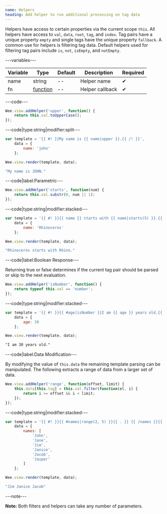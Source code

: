 ```yaml
---
name: Helpers
heading: Add helper to run additional processing on tag data
---
```


Helpers have access to certain properties via the current scope `this`. All helpers have access to `val`, `data`, `root`, `tag`, and `index`. Tag pairs have a unique property `empty` and single tags have the unique property `fallback`. A common use for helpers is filtering tag data. Default helpers used for filtering tag pairs include `is`, `not`, `isEmpty`, and `notEmpty`.  

---variables---

| Variable | Type | Default | Description | Required |
| -- | -- | -- | -- | -- |
| name | string | -- | Helper name | ✔ |
| fn | [function](/script/#functions) | -- | Helper callback | ✔ |

---code---

```javascript
Wee.view.addHelper('upper', function() {
	return this.val.toUpperCase();
});
```

---code|type:string|modifier:split---

```javascript
var template = '{{ #! }}My name is {{ name|upper }}.{{ /! }}',
	data = {
		name: 'john'
	};

Wee.view.render(template, data);
```

```javascript
"My name is JOHN."
```

---code|label:Parametric---

```javascript
Wee.view.addHelper('starts', function(num) {
	return this.val.substr(0, num || 1);
});
```

---code|type:string|modifier:stacked---

```javascript
var template = '{{ #! }}{{ name }} starts with {{ name|starts(5) }}.{{ /! }}',
	data = {
		name: 'Rhinoceros'
	};

Wee.view.render(template, data);
```

```javascript
"Rhinoceros starts with Rhino."
```

---code|label:Boolean Response---

Returning true or false determines if the current tag pair should be parsed or skip to the next evaluation.

```javascript
Wee.view.addHelper('isNumber', function() {
	return typeof this.val == 'number';
});
```

---code|type:string|modifier:stacked---

```javascript
var template = '{{ #! }}{{ #age|isNumber }}I am {{ age }} years old.{{ /age }}{{ /! }}',
	data = {
		age: 30
	};

Wee.view.render(template, data);
```

```html
"I am 30 years old."
```

---code|label:Data Modification---

By modifying the value of `this.data` the remaining template parsing can be manipulated. The following extracts a range of data from a larger set of data.

```javascript
Wee.view.addHelper('range', function(offset, limit) {
	this.data[this.tag] = this.val.filter(function(el, i) {
		return i >= offset && i < limit;
	});
});
```

---code|type:string|modifier:stacked---

```javascript
var template = '{{ #! }}{{ #names|range(2, 5) }}{{ . }} {{ /names }}{{ /! }}',
	data = {
		names: [
			'John',
			'Jane',
			'Jim',
			'Janice',
			'Jacob',
			'Jasper'
		]
	};

Wee.view.render(template, data);
```

```javascript
"Jim Janice Jacob"
```

---note---

**Note:** Both filters and helpers can take any number of parameters.